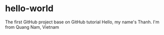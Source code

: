 # hello-world
The first GitHub project base on GitHub tutorial
Hello, my name's Thanh. I'm from Quang Nam, Vietnam
